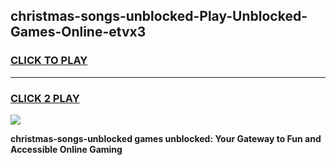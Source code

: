 
## christmas-songs-unblocked-Play-Unblocked-Games-Online-etvx3
<h3>
<a href="https://premium76.site?title=christmas-songs-unblocked&ref=25A">CLICK TO PLAY</a></h3>
<hr>

<h3>
<a href="https://premium76.site?title=christmas-songs-unblocked&ref=25A">CLICK 2 PLAY</a>
  
</h3>

<a href="https://premium76.site?title=christmas-songs-unblocked&ref=25A"><img src="https://clearcache.store/games.png"></a>


**christmas-songs-unblocked games unblocked: Your Gateway to Fun and Accessible Online Gaming**
